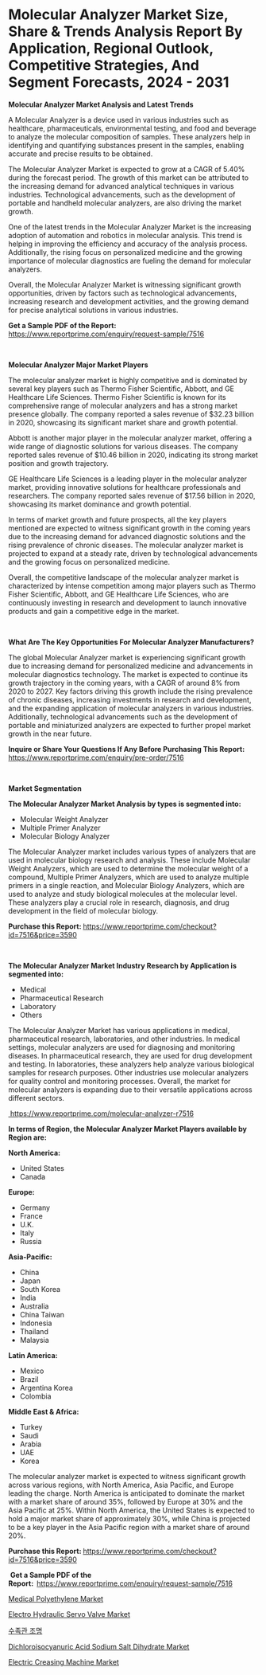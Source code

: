 <p><h1>Molecular Analyzer Market Size, Share & Trends Analysis Report By Application, Regional Outlook, Competitive Strategies, And Segment Forecasts, 2024 - 2031</h1></p><p><strong>Molecular Analyzer Market Analysis and Latest Trends</strong></p>
<p><p>A Molecular Analyzer is a device used in various industries such as healthcare, pharmaceuticals, environmental testing, and food and beverage to analyze the molecular composition of samples. These analyzers help in identifying and quantifying substances present in the samples, enabling accurate and precise results to be obtained.</p><p>The Molecular Analyzer Market is expected to grow at a CAGR of 5.40% during the forecast period. The growth of this market can be attributed to the increasing demand for advanced analytical techniques in various industries. Technological advancements, such as the development of portable and handheld molecular analyzers, are also driving the market growth.</p><p>One of the latest trends in the Molecular Analyzer Market is the increasing adoption of automation and robotics in molecular analysis. This trend is helping in improving the efficiency and accuracy of the analysis process. Additionally, the rising focus on personalized medicine and the growing importance of molecular diagnostics are fueling the demand for molecular analyzers.</p><p>Overall, the Molecular Analyzer Market is witnessing significant growth opportunities, driven by factors such as technological advancements, increasing research and development activities, and the growing demand for precise analytical solutions in various industries.</p></p>
<p><strong>Get a Sample PDF of the Report:&nbsp;</strong> <a href="https://www.reportprime.com/enquiry/request-sample/7516">https://www.reportprime.com/enquiry/request-sample/7516</a></p>
<p>&nbsp;</p>
<p><strong>Molecular Analyzer Major Market Players</strong></p>
<p><p>The molecular analyzer market is highly competitive and is dominated by several key players such as Thermo Fisher Scientific, Abbott, and GE Healthcare Life Sciences. Thermo Fisher Scientific is known for its comprehensive range of molecular analyzers and has a strong market presence globally. The company reported a sales revenue of $32.23 billion in 2020, showcasing its significant market share and growth potential.</p><p>Abbott is another major player in the molecular analyzer market, offering a wide range of diagnostic solutions for various diseases. The company reported sales revenue of $10.46 billion in 2020, indicating its strong market position and growth trajectory.</p><p>GE Healthcare Life Sciences is a leading player in the molecular analyzer market, providing innovative solutions for healthcare professionals and researchers. The company reported sales revenue of $17.56 billion in 2020, showcasing its market dominance and growth potential.</p><p>In terms of market growth and future prospects, all the key players mentioned are expected to witness significant growth in the coming years due to the increasing demand for advanced diagnostic solutions and the rising prevalence of chronic diseases. The molecular analyzer market is projected to expand at a steady rate, driven by technological advancements and the growing focus on personalized medicine.</p><p>Overall, the competitive landscape of the molecular analyzer market is characterized by intense competition among major players such as Thermo Fisher Scientific, Abbott, and GE Healthcare Life Sciences, who are continuously investing in research and development to launch innovative products and gain a competitive edge in the market.</p></p>
<p>&nbsp;</p>
<p><strong>What Are The Key Opportunities For Molecular Analyzer Manufacturers?</strong></p>
<p><p>The global Molecular Analyzer market is experiencing significant growth due to increasing demand for personalized medicine and advancements in molecular diagnostics technology. The market is expected to continue its growth trajectory in the coming years, with a CAGR of around 8% from 2020 to 2027. Key factors driving this growth include the rising prevalence of chronic diseases, increasing investments in research and development, and the expanding application of molecular analyzers in various industries. Additionally, technological advancements such as the development of portable and miniaturized analyzers are expected to further propel market growth in the near future.</p></p>
<p><strong>Inquire or Share Your Questions If Any Before Purchasing This Report:</strong> <a href="https://www.reportprime.com/enquiry/pre-order/7516">https://www.reportprime.com/enquiry/pre-order/7516</a></p>
<p>&nbsp;</p>
<p><strong>Market Segmentation</strong></p>
<p><strong>The Molecular Analyzer Market Analysis by types is segmented into:</strong></p>
<p><ul><li>Molecular Weight Analyzer</li><li>Multiple Primer Analyzer</li><li>Molecular Biology Analyzer</li></ul></p>
<p><p>The Molecular Analyzer market includes various types of analyzers that are used in molecular biology research and analysis. These include Molecular Weight Analyzers, which are used to determine the molecular weight of a compound, Multiple Primer Analyzers, which are used to analyze multiple primers in a single reaction, and Molecular Biology Analyzers, which are used to analyze and study biological molecules at the molecular level. These analyzers play a crucial role in research, diagnosis, and drug development in the field of molecular biology.</p></p>
<p><strong>Purchase this Report:&nbsp;</strong><a href="https://www.reportprime.com/checkout?id=7516&price=3590">https://www.reportprime.com/checkout?id=7516&price=3590</a></p>
<p>&nbsp;</p>
<p><strong>The Molecular Analyzer Market Industry Research by Application is segmented into:</strong></p>
<p><ul><li>Medical</li><li>Pharmaceutical Research</li><li>Laboratory</li><li>Others</li></ul></p>
<p><p>The Molecular Analyzer Market has various applications in medical, pharmaceutical research, laboratories, and other industries. In medical settings, molecular analyzers are used for diagnosing and monitoring diseases. In pharmaceutical research, they are used for drug development and testing. In laboratories, these analyzers help analyze various biological samples for research purposes. Other industries use molecular analyzers for quality control and monitoring processes. Overall, the market for molecular analyzers is expanding due to their versatile applications across different sectors.</p></p>
<p><a href="https://www.reportprime.com/molecular-analyzer-r7516">&nbsp;https://www.reportprime.com/molecular-analyzer-r7516</a></p>
<p><strong>In terms of Region, the Molecular Analyzer Market Players available by Region are:</strong></p>
<p>
    <p> <strong> North America: </strong>
        <ul>
            <li>United States</li>
            <li>Canada</li>
        </ul>
        </p> 
    <p> <strong> Europe: </strong>
        <ul>
            <li>Germany</li>
            <li>France</li>
            <li>U.K.</li>
            <li>Italy</li>
            <li>Russia</li>
        </ul>
        </p> 
    <p> <strong> Asia-Pacific: </strong>
        <ul>
            <li>China</li>
            <li>Japan</li>
            <li>South Korea</li>
            <li>India</li>
            <li>Australia</li>
            <li>China Taiwan</li>
            <li>Indonesia</li>
            <li>Thailand</li>
            <li>Malaysia</li>
        </ul>
        </p> 
    <p> <strong> Latin America: </strong>
        <ul>
            <li>Mexico</li>
            <li>Brazil</li>
            <li>Argentina Korea</li>
            <li>Colombia</li>
        </ul>
        </p> 
    <p> <strong> Middle East & Africa: </strong>
        <ul>
            <li>Turkey</li>
            <li>Saudi</li>
            <li>Arabia</li>
            <li>UAE</li>
            <li>Korea</li>
        </ul>
    </p>
    </p>
<p><p>The molecular analyzer market is expected to witness significant growth across various regions, with North America, Asia Pacific, and Europe leading the charge. North America is anticipated to dominate the market with a market share of around 35%, followed by Europe at 30% and the Asia Pacific at 25%. Within North America, the United States is expected to hold a major market share of approximately 30%, while China is projected to be a key player in the Asia Pacific region with a market share of around 20%.</p></p>
<p><strong>Purchase this Report: </strong><a href="https://www.reportprime.com/checkout?id=7516&price=3590">https://www.reportprime.com/checkout?id=7516&price=3590</a></p>
<p>&nbsp;<strong>Get a Sample PDF of the Report:&nbsp;&nbsp;</strong><a href="https://www.reportprime.com/enquiry/request-sample/7516">https://www.reportprime.com/enquiry/request-sample/7516</a></p>
<p><strong></strong></p>
<p><p><a href="https://issuu.com/reportprime-2/docs/medical-polyethylene-market-size-2030.pptx">Medical Polyethylene Market</a></p><p><a href="https://github.com/shotows/Market-Research-Report-List-2/blob/main/electro-hydraulic-servo-valve-market.md">Electro Hydraulic Servo Valve Market</a></p><p><a href="https://github.com/darrellockm3ytan895656/Market-Research-Report-List-1/blob/main/856472224673.md">수족관 조명</a></p><p><a href="https://issuu.com/reportprime-2/docs/dichloroisocyanuric-acid-sodium-salt-dihydrate-mar">Dichloroisocyanuric Acid Sodium Salt Dihydrate Market</a></p><p><a href="https://github.com/beatblasta/Market-Research-Report-List-2/blob/main/electric-creasing-machine-market.md">Electric Creasing Machine Market</a></p></p>